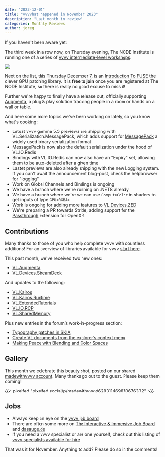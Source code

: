 ```yaml
---
date: "2023-12-04"
title: "vvvvhat happened in November 2023"
description: "Last month in review"
categories: Monthly Reviews
author: joreg
---
```


If you haven't been aware yet:

The third week in a row now, on Thursday evening, The NODE Institute is running one of a series of [vvvv intermediate-level workshops](https://thenodeinstitute.org/ws23-vvvv-intermediates/).

[![](WS23-VVVV-Intemediates-FuseIntro.png)](https://thenodeinstitute.org/ws23-vvvv-intermediates/)

Next on the list, this Thursday December 7, is an [Introduction To FUSE](https://thenodeinstitute.org/courses/ws23-vvvv-03-fuse-introduction/) the clever GPU patching library. It is **free to join** once you are registered at The NODE Institute, so there is really no good excuse to miss it!

Further we're happy to finally have a release out, officially supporting [Augmenta](https://visualprogramming.net/blog/2023/introducing-augmenta/), a plug & play solution tracking people in a room or hands on a wall or table. 

And here some more topics we've been working on lately, so you know what's cooking:
- Latest vvvv gamma 5.3 previews are shipping with VL.Serialization.MessagePack, which adds support for [MessagePack](https://msgpack.org/) a widely used binary serialization format
- MessagePack is now also the default serialization under the hood of VL.IO.Redis
- Bindings with VL.IO.Redis can now also have an "Expiry" set, allowing them to be auto-deleted after a given time
- Lastet previews are also already shipping with the new Logging system. If you can't await the announcement blog-post, check the helpbrowser for "logging"
- Work on Global Channels and Bindings is ongoing
- We have a branch where we're running on .NET8 already
- We have a branch where we're we can use `ComputeColor` in shaders to get inputs of type `GPU<RGBA>`
- Work is ongoing for adding more features to [VL.Devices.ZED](https://www.nuget.org/packages/VL.Devices.ZED) 
- We're preparing a PR towards Stride, adding support for the [Passthrough](https://registry.khronos.org/OpenXR/specs/1.0/html/xrspec.html#XR_FB_passthrough) extension for OpenXR
  
## Contributions
Many thanks to those of you who help complete vvvv with countless additions! For an overview of libraries available for vvvv [start here](https://thegraybook.vvvv.org/reference/libraries/overview.html).

This past month, we've received two new ones: 
- [VL.Augmenta](https://www.nuget.org/packages/VL.Augmenta)
- [VL.Devices.StreamDeck](https://www.nuget.org/packages/VL.Devices.StreamDeck)

And updates to the following:
- [VL.Kairos](https://www.nuget.org/packages/VL.Kairos)
- [VL.Kairos.Runtime](https://www.nuget.org/packages/VL.Kairos.Runtime)
- [VL.ExtendedTutorials](https://www.nuget.org/packages/VL.ExtendedTutorials)
- [VL.IO.RCP](https://www.nuget.org/packages/VL.IO.RCP)
- [VL.SharedMemory](https://www.nuget.org/packages/VL.SharedMemory)

Plus new entries in the forum’s work-in-progress section:
- [Typography patches in SKIA](https://discourse.vvvv.org/t/typography-patches-in-skia/22101)
- [Create VL documents from the explorer’s context menu](https://discourse.vvvv.org/t/create-vl-documents-from-the-explorers-context-menu/22141)
- [Making Peace with Blending and Color Spaces](https://discourse.vvvv.org/t/making-peace-with-blending-and-color-spaces/22089)

## Gallery

This month we celebrate this beauty shot, posted on our shared [madewithvvvv account](https://pixelfed.social//madewithvvvv/). Many thanks go out to the guest. Please keep them coming!

{{< pixelfed "pixelfed.social/p/madewithvvvv/628311469870676332" >}}

## Jobs
- Always keep an eye on the [vvvv job board](https://discourse.vvvv.org/c/jobs)
- There are often some more on [The Interactive & Immersive Job Board](https://jobs.interactiveimmersive.io/?s=vvvv&post_type=job_listing&orderby=date) and [dasauge.de](https://dasauge.de/sta/Vvvv/)
- If you need a vvvv specialist or are one yourself, check out this listing of [vvvv specialists available for hire](https://vvvv.org/documentation/vvvv-specialists-available-for-hire)

That was it for November. Anything to add? Please do so in the comments!
